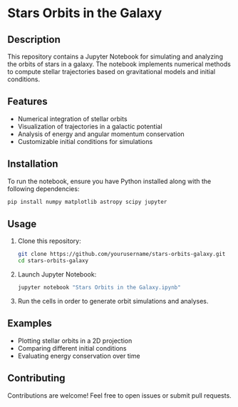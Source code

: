 # Stars Orbits in the Galaxy

## Description
This repository contains a Jupyter Notebook for simulating and analyzing the orbits of stars in a galaxy. The notebook implements numerical methods to compute stellar trajectories based on gravitational models and initial conditions.

## Features
- Numerical integration of stellar orbits
- Visualization of trajectories in a galactic potential
- Analysis of energy and angular momentum conservation
- Customizable initial conditions for simulations

## Installation
To run the notebook, ensure you have Python installed along with the following dependencies:

```bash
pip install numpy matplotlib astropy scipy jupyter
```

## Usage
1. Clone this repository:
   ```bash
   git clone https://github.com/yourusername/stars-orbits-galaxy.git
   cd stars-orbits-galaxy
   ```
2. Launch Jupyter Notebook:
   ```bash
   jupyter notebook "Stars Orbits in the Galaxy.ipynb"
   ```
3. Run the cells in order to generate orbit simulations and analyses.

## Examples
- Plotting stellar orbits in a 2D projection
- Comparing different initial conditions
- Evaluating energy conservation over time

## Contributing
Contributions are welcome! Feel free to open issues or submit pull requests.


